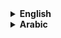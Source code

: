 <details>
<summary><b>English</b></summary>

## Who me ?
- **Hi, I'm NazF 🩸**
- **I'm 15 years old 🎗️**
- **I'm a programmer 🖥️ :**
  - **JavaScript** ![JavaScript](https://img.shields.io/badge/JavaScript-yellow?style=flat-square&logo=javascript&logoColor=white)
  - **Python** ![Python](https://img.shields.io/badge/Python-yellow?style=flat-square&logo=python&logoColor=white)
  - **HTML** ![HTML](https://img.shields.io/badge/HTML-yellow?style=flat-square&logo=html5&logoColor=white)
  - **CSS** ![CSS](https://img.shields.io/badge/CSS-yellow?style=flat-square&logo=css3&logoColor=white)
  - **PHP** ![PHP](https://img.shields.io/badge/PHP-yellow?style=flat-square&logo=php&logoColor=white)
- **Social media 🔓 :**
  - **Discord 🔰 :** 🔒
  - **Instagram 🔰 :** 🔒
  - **Other.. 🔰 :** 🔒

</details>

<details>
<summary><b>Arabic</b></summary>

## من أنا ؟
- **مرحبًا، أنا نازف 🩸**
- **عمري 15 سنة 🎗️**
- **أنا مبرمج 🖥️ :**
  - **جافا سكريبت** ![JavaScript](https://img.shields.io/badge/JavaScript-yellow?style=flat-square&logo=javascript&logoColor=white)
  - **بايثون** ![Python](https://img.shields.io/badge/Python-yellow?style=flat-square&logo=python&logoColor=white)
  - **HTML** ![HTML](https://img.shields.io/badge/HTML-yellow?style=flat-square&logo=html5&logoColor=white)
  - **CSS** ![CSS](https://img.shields.io/badge/CSS-yellow?style=flat-square&logo=css3&logoColor=white)
  - **PHP** ![PHP](https://img.shields.io/badge/PHP-yellow?style=flat-square&logo=php&logoColor=white)
- **وسائل التواصل الاجتماعي 🔓 :**
  - **ديسكورد 🔰 :** 🔒
  - **إنستغرام 🔰 :** 🔒
  - **أخرى.. 🔰 :** 🔒

</details>
